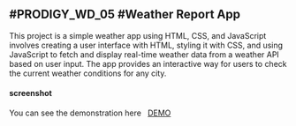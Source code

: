 #PRODIGY_WD_05
#Weather Report App 
-----------------------------------
<p>This project is a simple weather app using HTML, CSS, and JavaScript involves creating a user interface with HTML, styling it with CSS, and using JavaScript to fetch and display real-time weather data from a weather API based on user input. The app provides an interactive way for users to check the current weather conditions for any city.</p>
<h4>screenshot</h4>














<p> You can see the demonstration here &nbsp; <a href=""> DEMO </a></p>
